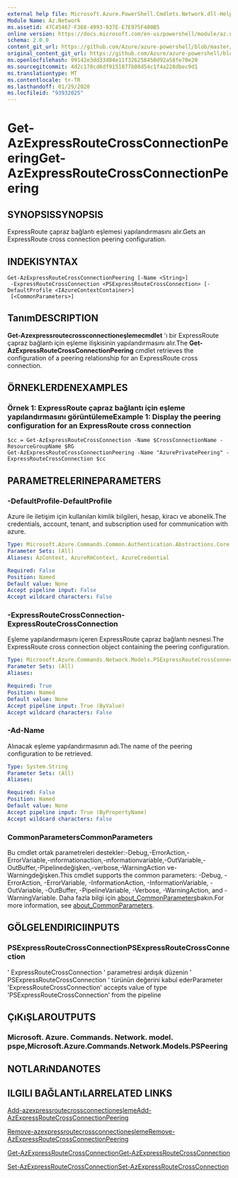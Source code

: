```yaml
---
external help file: Microsoft.Azure.PowerShell.Cmdlets.Network.dll-Help.xml
Module Name: Az.Network
ms.assetid: 47C45467-F368-4993-937E-E7E975F400B5
online version: https://docs.microsoft.com/en-us/powershell/module/az.network/get-azexpressroutecrossconnectionpeering
schema: 2.0.0
content_git_url: https://github.com/Azure/azure-powershell/blob/master/src/Network/Network/help/Get-AzExpressRouteCrossConnectionPeering.md
original_content_git_url: https://github.com/Azure/azure-powershell/blob/master/src/Network/Network/help/Get-AzExpressRouteCrossConnectionPeering.md
ms.openlocfilehash: 99142e3dd33d84e11f326258450d92a58fe70e20
ms.sourcegitcommit: 4d2c178cd6df9151877b08d54c1f4a228dbec9d1
ms.translationtype: MT
ms.contentlocale: tr-TR
ms.lasthandoff: 01/29/2020
ms.locfileid: "93932025"
---
```

# <span data-ttu-id="7d36d-101">Get-AzExpressRouteCrossConnectionPeering</span><span class="sxs-lookup"><span data-stu-id="7d36d-101">Get-AzExpressRouteCrossConnectionPeering</span></span>

## <span data-ttu-id="7d36d-102">SYNOPSIS</span><span class="sxs-lookup"><span data-stu-id="7d36d-102">SYNOPSIS</span></span>
<span data-ttu-id="7d36d-103">ExpressRoute çapraz bağlantı eşlemesi yapılandırmasını alır.</span><span class="sxs-lookup"><span data-stu-id="7d36d-103">Gets an ExpressRoute cross connection peering configuration.</span></span>

## <span data-ttu-id="7d36d-104">INDEKI</span><span class="sxs-lookup"><span data-stu-id="7d36d-104">SYNTAX</span></span>

```
Get-AzExpressRouteCrossConnectionPeering [-Name <String>]
 -ExpressRouteCrossConnection <PSExpressRouteCrossConnection> [-DefaultProfile <IAzureContextContainer>]
 [<CommonParameters>]
```

## <span data-ttu-id="7d36d-105">Tanım</span><span class="sxs-lookup"><span data-stu-id="7d36d-105">DESCRIPTION</span></span>
<span data-ttu-id="7d36d-106">**Get-Azexpressroutecrossconnectioneşlemecmdlet** 'ı bir ExpressRoute çapraz bağlantı için eşleme ilişkisinin yapılandırmasını alır.</span><span class="sxs-lookup"><span data-stu-id="7d36d-106">The **Get-AzExpressRouteCrossConnectionPeering** cmdlet retrieves the configuration of a peering relationship for an ExpressRoute cross connection.</span></span>

## <span data-ttu-id="7d36d-107">ÖRNEKLERDEN</span><span class="sxs-lookup"><span data-stu-id="7d36d-107">EXAMPLES</span></span>

### <span data-ttu-id="7d36d-108">Örnek 1: ExpressRoute çapraz bağlantı için eşleme yapılandırmasını görüntüleme</span><span class="sxs-lookup"><span data-stu-id="7d36d-108">Example 1: Display the peering configuration for an ExpressRoute cross connection</span></span>
```
$cc = Get-AzExpressRouteCrossConnection -Name $CrossConnectionName -ResourceGroupName $RG
Get-AzExpressRouteCrossConnectionPeering -Name "AzurePrivatePeering" -ExpressRouteCrossConnection $cc
```

## <span data-ttu-id="7d36d-109">PARAMETRELERINE</span><span class="sxs-lookup"><span data-stu-id="7d36d-109">PARAMETERS</span></span>

### <span data-ttu-id="7d36d-110">-DefaultProfile</span><span class="sxs-lookup"><span data-stu-id="7d36d-110">-DefaultProfile</span></span>
<span data-ttu-id="7d36d-111">Azure ile iletişim için kullanılan kimlik bilgileri, hesap, kiracı ve abonelik.</span><span class="sxs-lookup"><span data-stu-id="7d36d-111">The credentials, account, tenant, and subscription used for communication with azure.</span></span>

```yaml
Type: Microsoft.Azure.Commands.Common.Authentication.Abstractions.Core.IAzureContextContainer
Parameter Sets: (All)
Aliases: AzContext, AzureRmContext, AzureCredential

Required: False
Position: Named
Default value: None
Accept pipeline input: False
Accept wildcard characters: False
```

### <span data-ttu-id="7d36d-112">-ExpressRouteCrossConnection</span><span class="sxs-lookup"><span data-stu-id="7d36d-112">-ExpressRouteCrossConnection</span></span>
<span data-ttu-id="7d36d-113">Eşleme yapılandırmasını içeren ExpressRoute çapraz bağlantı nesnesi.</span><span class="sxs-lookup"><span data-stu-id="7d36d-113">The ExpressRoute cross connection object containing the peering configuration.</span></span>

```yaml
Type: Microsoft.Azure.Commands.Network.Models.PSExpressRouteCrossConnection
Parameter Sets: (All)
Aliases:

Required: True
Position: Named
Default value: None
Accept pipeline input: True (ByValue)
Accept wildcard characters: False
```

### <span data-ttu-id="7d36d-114">-Ad</span><span class="sxs-lookup"><span data-stu-id="7d36d-114">-Name</span></span>
<span data-ttu-id="7d36d-115">Alınacak eşleme yapılandırmasının adı.</span><span class="sxs-lookup"><span data-stu-id="7d36d-115">The name of the peering configuration to be retrieved.</span></span>

```yaml
Type: System.String
Parameter Sets: (All)
Aliases:

Required: False
Position: Named
Default value: None
Accept pipeline input: True (ByPropertyName)
Accept wildcard characters: False
```

### <span data-ttu-id="7d36d-116">CommonParameters</span><span class="sxs-lookup"><span data-stu-id="7d36d-116">CommonParameters</span></span>
<span data-ttu-id="7d36d-117">Bu cmdlet ortak parametreleri destekler:-Debug,-ErrorAction,-ErrorVariable,-ınformationaction,-ınformationvariable,-OutVariable,-OutBuffer,-Pipelinedeğişken,-verbose,-WarningAction ve-Warningdeğişken.</span><span class="sxs-lookup"><span data-stu-id="7d36d-117">This cmdlet supports the common parameters: -Debug, -ErrorAction, -ErrorVariable, -InformationAction, -InformationVariable, -OutVariable, -OutBuffer, -PipelineVariable, -Verbose, -WarningAction, and -WarningVariable.</span></span> <span data-ttu-id="7d36d-118">Daha fazla bilgi için [about_CommonParameters](https://go.microsoft.com/fwlink/?LinkID=113216)bakın.</span><span class="sxs-lookup"><span data-stu-id="7d36d-118">For more information, see [about_CommonParameters](https://go.microsoft.com/fwlink/?LinkID=113216).</span></span>

## <span data-ttu-id="7d36d-119">GÖLGELENDIRICI</span><span class="sxs-lookup"><span data-stu-id="7d36d-119">INPUTS</span></span>

### <span data-ttu-id="7d36d-120">PSExpressRouteCrossConnection</span><span class="sxs-lookup"><span data-stu-id="7d36d-120">PSExpressRouteCrossConnection</span></span>
<span data-ttu-id="7d36d-121">' ExpressRouteCrossConnection ' parametresi ardışık düzenin ' PSExpressRouteCrossConnection ' türünün değerini kabul eder</span><span class="sxs-lookup"><span data-stu-id="7d36d-121">Parameter 'ExpressRouteCrossConnection' accepts value of type 'PSExpressRouteCrossConnection' from the pipeline</span></span>

## <span data-ttu-id="7d36d-122">ÇıKıŞLAR</span><span class="sxs-lookup"><span data-stu-id="7d36d-122">OUTPUTS</span></span>

### <span data-ttu-id="7d36d-123">Microsoft. Azure. Commands. Network. model. pspe,</span><span class="sxs-lookup"><span data-stu-id="7d36d-123">Microsoft.Azure.Commands.Network.Models.PSPeering</span></span>

## <span data-ttu-id="7d36d-124">NOTLARıNDA</span><span class="sxs-lookup"><span data-stu-id="7d36d-124">NOTES</span></span>

## <span data-ttu-id="7d36d-125">ILGILI BAĞLANTıLAR</span><span class="sxs-lookup"><span data-stu-id="7d36d-125">RELATED LINKS</span></span>

[<span data-ttu-id="7d36d-126">Add-azexpressroutecrossconnectioneşleme</span><span class="sxs-lookup"><span data-stu-id="7d36d-126">Add-AzExpressRouteCrossConnectionPeering</span></span>](Add-AzExpressRouteCrossConnectionPeering.md)

[<span data-ttu-id="7d36d-127">Remove-azexpressroutecrossconnectioneşleme</span><span class="sxs-lookup"><span data-stu-id="7d36d-127">Remove-AzExpressRouteCrossConnectionPeering</span></span>](Remove-AzExpressRouteCrossConnectionPeering.md)

[<span data-ttu-id="7d36d-128">Get-AzExpressRouteCrossConnection</span><span class="sxs-lookup"><span data-stu-id="7d36d-128">Get-AzExpressRouteCrossConnection</span></span>](Get-AzExpressRouteCrossConnection.md)

[<span data-ttu-id="7d36d-129">Set-AzExpressRouteCrossConnection</span><span class="sxs-lookup"><span data-stu-id="7d36d-129">Set-AzExpressRouteCrossConnection</span></span>](Set-AzExpressRouteCrossConnection.md)
